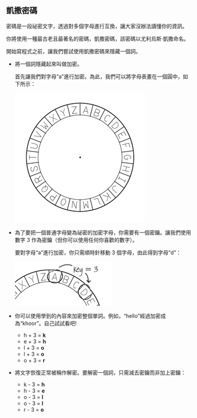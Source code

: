## 凱撒密碼

密碼是一段祕密文字，透過對多個字母進行互換，讓大家沒辦法讀懂你的資訊。

你將使用一種最古老且最著名的密碼，凱撒密碼，該密碼以尤利烏斯·凱撒命名。

開始寫程式之前，讓我們嘗試使用凱撒密碼來隱藏一個詞。



+ 將一個詞隱藏起來叫做加密。

	首先讓我們對字母“a”進行加密。為此，我們可以將字母表畫在一個圓中，如下所示：

	![screenshot](images/messages-wheel.png)

+ 為了要把一個普通字母變為祕密的加密字母，你需要有一個密鑰。讓我們使用數字 3 作為密鑰（但你可以使用任何你喜歡的數字）。

	要對字母“a”進行加密，你只需順時針移動 3 個字母，由此得到字母“d”：

	![screenshot](images/messages-wheel-eg.png)

+ 你可以使用學到的內容來加密整個單詞。例如，​“hello”經過加密成為“khoor”。自己試試看吧!

	+ h + 3 = __k__
	+ e + 3 = __h__
	+ l + 3 = __o__
	+ l + 3 = __o__
	+ o + 3 = __r__

+ 將文字恢復正常被稱作解密。要解密一個詞，只需減去密鑰而非加上密鑰：

	+ k - 3 = __h__
	+ h - 3 = __e__
	+ o - 3 = __l__
	+ o - 3 = __l__
	+ r - 3 = __o__	

